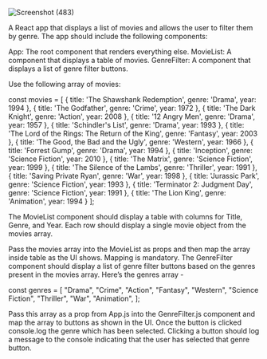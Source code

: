 ![Screenshot (483)](https://user-images.githubusercontent.com/111577030/226110288-e7d2dd5e-6d4c-4a54-90a4-f034fa1b1e46.png)


A React app that displays a list of movies and allows the user to filter them by genre.
The app should include the following components:

App: The root component that renders everything else.
MovieList: A component that displays a table of movies.
GenreFilter: A component that displays a list of genre filter buttons.

Use the following array of movies:

const movies = [ { title: 'The Shawshank Redemption', genre: 'Drama', year: 1994 }, { title: 'The Godfather', genre: 'Crime', year: 1972 }, { title: 'The Dark Knight', genre: 'Action', year: 2008 }, { title: '12 Angry Men', genre: 'Drama', year: 1957 }, { title: 'Schindler's List', genre: 'Drama', year: 1993 }, { title: 'The Lord of the Rings: The Return of the King', genre: 'Fantasy', year: 2003 }, { title: 'The Good, the Bad and the Ugly', genre: 'Western', year: 1966 }, { title: 'Forrest Gump', genre: 'Drama', year: 1994 }, { title: 'Inception', genre: 'Science Fiction', year: 2010 }, { title: 'The Matrix', genre: 'Science Fiction', year: 1999 }, { title: 'The Silence of the Lambs', genre: 'Thriller', year: 1991 }, { title: 'Saving Private Ryan', genre: 'War', year: 1998 }, { title: 'Jurassic Park', genre: 'Science Fiction', year: 1993 }, { title: 'Terminator 2: Judgment Day', genre: 'Science Fiction', year: 1991 }, { title: 'The Lion King', genre: 'Animation', year: 1994 } ];

The MovieList component should display a table with columns for Title, Genre, and Year. Each row should display a single movie object from the movies array.

Pass the movies array into the MovieList as props and then map the array inside table as the UI shows. Mapping is mandatory.
The GenreFilter component should display a list of genre filter buttons based on the genres present in the movies array. Here’s the genres array -

const genres = [ "Drama", "Crime", "Action", "Fantasy", "Western", "Science Fiction", "Thriller", "War", "Animation", ];

Pass this array as a prop from App.js into the GenreFilter.js component and map the array to buttons as shown in the UI. Once the button is clicked console.log the genre which has been selected. Clicking a button should log a message to the console indicating that the user has selected that genre button.

